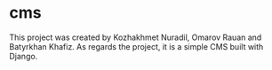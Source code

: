 # cms
This project was created by Kozhakhmet Nuradil, Omarov Rauan and Batyrkhan Khafiz. As regards the project, it is a simple CMS built with Django.
